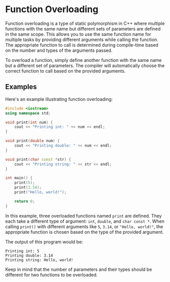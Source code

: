 # Function Overloading

Function overloading is a type of static polymorphism in C++ where multiple functions with the same name but different sets of parameters are defined in the same scope. This allows you to use the same function name for multiple tasks by providing different arguments while calling the function. The appropriate function to call is determined during compile-time based on the number and types of the arguments passed.

To overload a function, simply define another function with the same name but a different set of parameters. The compiler will automatically choose the correct function to call based on the provided arguments.

## Examples

Here's an example illustrating function overloading:

```cpp
#include <iostream>
using namespace std;

void print(int num) {
    cout << "Printing int: " << num << endl;
}

void print(double num) {
    cout << "Printing double: " << num << endl;
}

void print(char const *str) {
    cout << "Printing string: " << str << endl;
}

int main() {
    print(5);
    print(3.14);
    print("Hello, world!");

    return 0;
}
```

In this example, three overloaded functions named `print` are defined. They each take a different type of argument: `int`, `double`, and `char const *`. When calling `print()` with different arguments like `5`, `3.14`, or `"Hello, world!"`, the appropriate function is chosen based on the type of the provided argument.

The output of this program would be:

```
Printing int: 5
Printing double: 3.14
Printing string: Hello, world!
```

Keep in mind that the number of parameters and their types should be different for two functions to be overloaded.